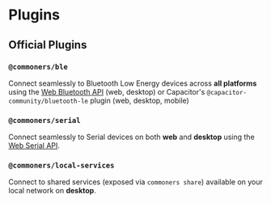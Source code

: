 # Plugins
## Official Plugins
### `@commoners/ble`
Connect seamlessly to Bluetooth Low Energy devices across **all platforms** using the [Web Bluetooth API](https://developer.mozilla.org/en-US/docs/Web/API/Web_Bluetooth_API) (web, desktop) or Capacitor's `@capacitor-community/bluetooth-le` plugin (web, desktop, mobile)

### `@commoners/serial`
Connect seamlessly to Serial devices on both **web** and **desktop** using the [Web Serial API](https://developer.mozilla.org/en-US/docs/Web/API/Web_Serial_API).

### `@commoners/local-services`
Connect to shared services (exposed via `commoners share`) available on your local network on **desktop**.